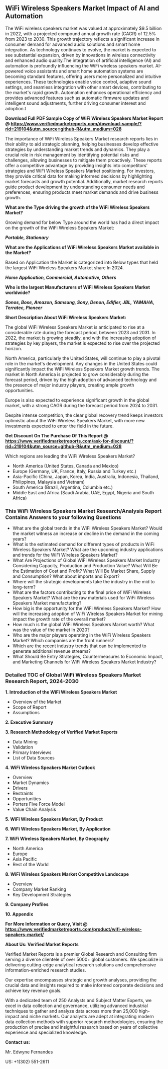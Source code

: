 <h2>WiFi Wireless Speakers Market Impact of AI and Automation</h2>The WiFi wireless speakers market was valued at approximately $9.5 billion in 2022, with a projected compound annual growth rate (CAGR) of 12.5% from 2023 to 2030. This growth trajectory reflects a significant increase in consumer demand for advanced audio solutions and smart home integration. As technology continues to evolve, the market is expected to see substantial expansion, driven by innovations in wireless connectivity and enhanced audio quality.The integration of artificial intelligence (AI) and automation is profoundly influencing the WiFi wireless speakers market. AI-powered voice assistants and smart home automation systems are becoming standard features, offering users more personalized and intuitive experiences. These technologies enable voice control, adaptive sound settings, and seamless integration with other smart devices, contributing to the market's rapid growth. Automation enhances operational efficiency and provides advanced features such as automatic firmware updates and intelligent sound adjustments, further driving consumer interest and adoption.t</p><p id="" class=""><strong>Download Full PDF Sample Copy of WiFi Wireless Speakers Market Report @ <a href="https://www.verifiedmarketreports.com/download-sample/?rid=219104&utm_source=github-R&utm_medium=028" target="_blank">https://www.verifiedmarketreports.com/download-sample/?rid=219104&utm_source=github-R&utm_medium=028</a></strong></p><p>The importance of&nbsp;WiFi Wireless Speakers Market research reports lies in their ability to aid strategic planning, helping businesses develop effective strategies by understanding market trends and dynamics. They play a crucial role in risk management by identifying potential risks and challenges, allowing businesses to mitigate them proactively. These reports offer a competitive advantage by providing insights into competitors' strategies and WiFi Wireless Speakers Market positioning. For investors, they provide critical data for making informed decisions by highlighting market forecasts and growth potential. Additionally, market research reports guide product development by understanding consumer needs and preferences, ensuring products meet market demands and drive business growth.</p><p><strong>What are the&nbsp;Type driving the growth of the WiFi Wireless Speakers Market?</strong></p><p id="" class="">Growing demand for below Type around the world has had a direct impact on the growth of the WiFi Wireless Speakers Market:</p><em><strong>Portable, Stationary</strong></em></p><strong>What are the&nbsp;Applications&nbsp;of WiFi Wireless Speakers Market available in the Market?</strong></p><p id="" class="">Based on Application the Market is categorized into Below types that held the largest WiFi Wireless Speakers Market share In 2024.</p><em><strong>Home Application, Commercial, Automotive, Others</strong></em></p><strong>Who is the largest Manufacturers of WiFi Wireless Speakers Market worldwide?</strong></p><p><em><strong>Sonos, Bose, Amazon, Samsung, Sony, Denon, Edifier, JBL, YAMAHA, Terratec, Pioneer</strong></em></p><p id="" class=""><strong>Short Description About WiFi Wireless Speakers Market:</strong></p><p>The global WiFi Wireless Speakers Market is anticipated to rise at a considerable rate during the forecast period, between 2023 and 2031. In 2022, the market is growing steadily, and with the increasing adoption of strategies by key players, the market is expected to rise over the projected horizon.</p><p>North America, particularly the United States, will continue to play a pivotal role in the market's development. Any changes in the United States could significantly impact the WiFi Wireless Speakers Market growth trends. The market in North America is projected to grow considerably during the forecast period, driven by the high adoption of advanced technology and the presence of major industry players, creating ample growth opportunities.</p><p>Europe is also expected to experience significant growth in the global market, with a strong CAGR during the forecast period from 2024 to 2031.</p><p>Despite intense competition, the clear global recovery trend keeps investors optimistic about the WiFi Wireless Speakers Market, with more new investments expected to enter the field in the future.</p><p id="" class=""><strong>Get Discount On The Purchase Of This Report @ <a href="https://www.verifiedmarketreports.com/ask-for-discount/?rid=219104&utm_source=github-R&utm_medium=028" target="_blank">https://www.verifiedmarketreports.com/ask-for-discount/?rid=219104&utm_source=github-R&utm_medium=028</a></strong></p>Which regions are leading the WiFi Wireless Speakers Market?</p><ul><li>North America (United States, Canada and Mexico)</li><li>Europe (Germany, UK, France, Italy, Russia and Turkey etc.)</li><li>Asia-Pacific (China, Japan, Korea, India, Australia, Indonesia, Thailand, Philippines, Malaysia and Vietnam)</li><li>South America (Brazil, Argentina, Columbia etc.)</li><li>Middle East and Africa (Saudi Arabia, UAE, Egypt, Nigeria and South Africa)</li></ul><h3 id="" class="">This WiFi Wireless Speakers Market Research/Analysis Report Contains Answers to your following Questions</h3><ul><li>What are the global trends in the WiFi Wireless Speakers Market? Would the market witness an increase or decline in the demand in the coming years?</li><li>What is the estimated demand for different types of products in WiFi Wireless Speakers Market? What are the upcoming industry applications and trends for the WiFi Wireless Speakers Market?</li><li>What Are Projections of Global WiFi Wireless Speakers Market Industry Considering Capacity, Production and Production Value? What Will Be the Estimation of Cost and Profit? What Will Be Market Share, Supply and Consumption? What about imports and Export?</li><li>Where will the strategic developments take the industry in the mid to long-term?</li><li>What are the factors contributing to the final price of WiFi Wireless Speakers Market? What are the raw materials used for WiFi Wireless Speakers Market manufacturing?</li><li>How big is the opportunity for the WiFi Wireless Speakers Market? How will the increasing adoption of WiFi Wireless Speakers Market for mining impact the growth rate of the overall market?</li><li>How much is the global WiFi Wireless Speakers Market worth? What was the value of the market In 2020?</li><li>Who are the major players operating in the WiFi Wireless Speakers Market? Which companies are the front runners?</li><li>Which are the recent industry trends that can be implemented to generate additional revenue streams?</li><li>What Should Be Entry Strategies, Countermeasures to Economic Impact, and Marketing Channels for WiFi Wireless Speakers Market Industry?</li></ul><h3 id="" class="">Detailed TOC of Global WiFi Wireless Speakers Market Research Report, 2024-2030</h3><p id="" class=""><strong>1. Introduction of the WiFi Wireless Speakers Market</strong></p><ul><li>Overview of the Market</li><li>Scope of Report</li><li>Assumptions</li></ul><p id="" class=""><strong>2. Executive Summary</strong></p><p id="" class=""><strong>3. Research Methodology of Verified Market Reports</strong></p><ul><li>Data Mining</li><li>Validation</li><li>Primary Interviews</li><li>List of Data Sources</li></ul><p id="" class=""><strong>4. WiFi Wireless Speakers Market Outlook</strong></p><ul><li>Overview</li><li>Market Dynamics</li><li>Drivers</li><li>Restraints</li><li>Opportunities</li><li>Porters Five Force Model</li><li>Value Chain Analysis</li></ul><p id="" class=""><strong>5. WiFi Wireless Speakers Market, By Product</strong></p><p id="" class=""><strong>6. WiFi Wireless Speakers Market, By Application</strong></p><p id="" class=""><strong>7. WiFi Wireless Speakers Market, By Geography</strong></p><ul><li>North America</li><li>Europe</li><li>Asia Pacific</li><li>Rest of the World</li></ul><p id="" class=""><strong>8. WiFi Wireless Speakers Market Competitive Landscape</strong></p><ul><li>Overview</li><li>Company Market Ranking</li><li>Key Development Strategies</li></ul><p id="" class=""><strong>9. Company Profiles</strong></p><p id="" class=""><strong>10. Appendix</strong></p><p id="" class=""><strong>For More Information or Query, Visit @ <a href="https://www.verifiedmarketreports.com/product/wifi-wireless-speakers-market/" target="_blank">https://www.verifiedmarketreports.com/product/wifi-wireless-speakers-market/</a></strong></p><p id="" class=""><strong>About Us: Verified Market Reports</strong></p><p id="" class="">Verified Market Reports is a premier Global Research and Consulting firm serving a diverse clientele of over 5000+ global customers. We specialize in delivering cutting-edge analytical research solutions and comprehensive information-enriched research studies.</p><p id="" class="">Our expertise encompasses strategic and growth analyses, providing the crucial data and insights required to make informed corporate decisions and achieve key revenue goals.</p><p id="" class="">With a dedicated team of 250 Analysts and Subject Matter Experts, we excel in data collection and governance, utilizing advanced industrial techniques to gather and analyze data across more than 25,000 high-impact and niche markets. Our analysts are adept at integrating modern data collection methods with superior research methodologies, ensuring the production of precise and insightful research based on years of collective experience and specialized knowledge.</p><p id="" class=""><strong>Contact us:</strong></p><p id="" class="">Mr. Edwyne Fernandes</p><p id="" class="">US: +1(302) 551-2611</p>